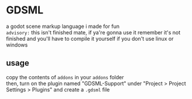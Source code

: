 # GDSML
a godot scene markup language i made for fun\
`advisory:` this isn't finished mate, if ya're gonna use it remember it's not finished and you'll have to compile it yourself if you don't use linux or windows

## usage
copy the contents of `addons` in your `addons` folder\
then, turn on the plugin named "GDSML-Support" under "Project > Project Settings > Plugins" and create a `.gdsml` file
